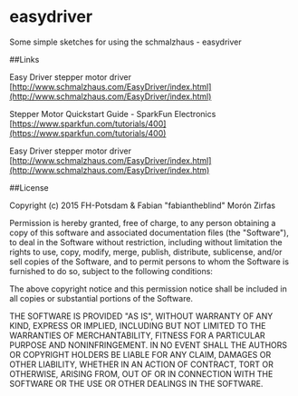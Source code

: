 easydriver
==========

Some simple sketches for using the schmalzhaus - easydriver  

##Links

Easy Driver stepper motor driver
[http://www.schmalzhaus.com/EasyDriver/index.html](http://www.schmalzhaus.com/EasyDriver/index.html)

Stepper Motor Quickstart Guide - SparkFun Electronics
[https://www.sparkfun.com/tutorials/400](https://www.sparkfun.com/tutorials/400)

Easy Driver stepper motor driver
[http://www.schmalzhaus.com/EasyDriver/index.html](http://www.schmalzhaus.com/EasyDriver/index.htm)


##License

Copyright (c) 2015 FH-Potsdam & Fabian "fabiantheblind" Morón Zirfas

Permission is hereby granted, free of charge, to any person obtaining a
copy of this software and associated documentation files (the "Software"),
to deal in the Software without restriction, including without limitation
the rights to use, copy, modify, merge, publish, distribute, sublicense,
and/or sell copies of the Software, and to permit persons to whom the
Software is furnished to do so, subject to the following conditions:

The above copyright notice and this permission notice shall be included in
all copies or substantial portions of the Software.

THE SOFTWARE IS PROVIDED "AS IS", WITHOUT WARRANTY OF ANY KIND, EXPRESS OR
IMPLIED, INCLUDING BUT NOT LIMITED TO THE WARRANTIES OF MERCHANTABILITY,
FITNESS FOR A PARTICULAR PURPOSE AND NONINFRINGEMENT. IN NO EVENT SHALL THE
AUTHORS OR COPYRIGHT HOLDERS BE LIABLE FOR ANY CLAIM, DAMAGES OR OTHER
LIABILITY, WHETHER IN AN ACTION OF CONTRACT, TORT OR OTHERWISE, ARISING
FROM, OUT OF OR IN CONNECTION WITH THE SOFTWARE OR THE USE OR OTHER
DEALINGS IN THE SOFTWARE.

